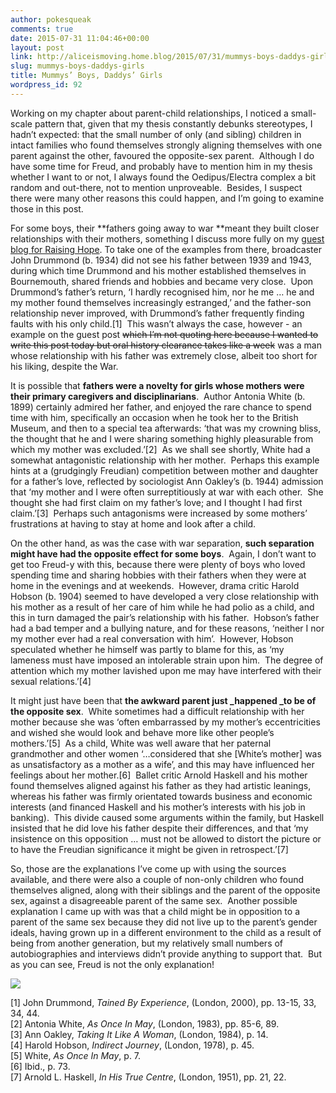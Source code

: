 ```yaml
---
author: pokesqueak
comments: true
date: 2015-07-31 11:04:46+00:00
layout: post
link: http://aliceismoving.home.blog/2015/07/31/mummys-boys-daddys-girls/
slug: mummys-boys-daddys-girls
title: Mummys’ Boys, Daddys’ Girls
wordpress_id: 92
---
```


Working on my chapter about parent-child relationships, I noticed a small-scale pattern that, given that my thesis constantly debunks stereotypes, I hadn’t expected: that the small number of only (and sibling) children in intact families who found themselves strongly aligning themselves with one parent against the other, favoured the opposite-sex parent.  Although I do have some time for Freud, and probably have to mention him in my thesis whether I want to or not, I always found the Oedipus/Electra complex a bit random and out-there, not to mention unproveable.  Besides, I suspect there were many other reasons this could happen, and I’m going to examine those in this post.

For some boys, their **fathers going away to war **meant they built closer relationships with their mothers, something I discuss more fully on my [guest blog for Raising Hope](https://warchildhope.wordpress.com/2015/07/21/relationships-between-parents-and-children-in-the-world-wars/).  To take one of the examples from there, broadcaster John Drummond (b. 1934) did not see his father between 1939 and 1943, during which time Drummond and his mother established themselves in Bournemouth, shared friends and hobbies and became very close.  Upon Drummond’s father’s return, ‘I hardly recognised him, nor he me … he and my mother found themselves increasingly estranged,’ and the father-son relationship never improved, with Drummond’s father frequently finding faults with his only child.[1]  This wasn’t always the case, however - an example on the guest post <strike>which I’m not quoting here because I wanted to write this post today but oral history clearance takes like a week</strike> was a man whose relationship with his father was extremely close, albeit too short for his liking, despite the War.  


It is possible that **fathers were a novelty for girls whose mothers were their primary caregivers and disciplinarians**.  Author Antonia White (b. 1899) certainly admired her father, and enjoyed the rare chance to spend time with him, specifically an occasion when he took her to the British Museum, and then to a special tea afterwards: ‘that was my crowning bliss, the thought that he and I were sharing something highly pleasurable from which my mother was excluded.’[2]  As we shall see shortly, White had a somewhat antagonistic relationship with her mother.  Perhaps this example hints at a (grudgingly Freudian) competition between mother and daughter for a father’s love, reflected by sociologist Ann Oakley’s (b. 1944) admission that  ‘my mother and I were often surreptitiously at war with each other.  She thought she had first claim on my father’s love; and I thought I had first claim.’[3]  Perhaps such antagonisms were increased by some mothers’ frustrations at having to stay at home and look after a child.  


On the other hand, as was the case with war separation, **such separation might have had the opposite effect for some boys**.  Again, I don’t want to get too Freud-y with this, because there were plenty of boys who loved spending time and sharing hobbies with their fathers when they were at home in the evenings and at weekends.  However, drama critic Harold Hobson (b. 1904) seemed to have developed a very close relationship with his mother as a result of her care of him while he had polio as a child, and this in turn damaged the pair’s relationship with his father.  Hobson’s father had a bad temper and a bullying nature, and for these reasons, ‘neither I nor my mother ever had a real conversation with him’.  However, Hobson speculated whether he himself was partly to blame for this, as ‘my lameness must have imposed an intolerable strain upon him.  The degree of attention which my mother lavished upon me may have interfered with their sexual relations.’[4]

It might just have been that **the awkward parent just _happened _to be of the opposite sex**.  White sometimes had a difficult relationship with her mother because she was ‘often embarrassed by my mother’s eccentricities and wished she would look and behave more like other people’s mothers.’[5]  As a child, White was well aware that her paternal grandmother and other women ‘…considered that she [White’s mother] was as unsatisfactory as a mother as a wife’, and this may have influenced her feelings about her mother.[6]  Ballet critic Arnold Haskell and his mother found themselves aligned against his father as they had artistic leanings, whereas his father was firmly orientated towards business and economic interests (and financed Haskell and his mother’s interests with his job in banking).  This divide caused some arguments within the family, but Haskell insisted that he did love his father despite their differences, and that ‘my insistence on this opposition … must not be allowed to distort the picture or to have the Freudian significance it might be given in retrospect.’[7]

So, those are the explanations I’ve come up with using the sources available, and there were also a couple of non-only children who found themselves aligned, along with their siblings and the parent of the opposite sex, against a disagreeable parent of the same sex.  Another possible explanation I came up with was that a child might be in opposition to a parent of the same sex because they did not live up to the parent’s gender ideals, having grown up in a different environment to the child as a result of being from another generation, but my relatively small numbers of autobiographies and interviews didn’t provide anything to support that.  But as you can see, Freud is not the only explanation!

![](https://66.media.tumblr.com/7269c8e3af503246927e00c7779b6553/tumblr_inline_nscmrkS2741s70b7a_540.jpg)

[1] John Drummond, _Tained By Experience_, (London, 2000), pp. 13-15, 33, 34, 44.  
[2] Antonia White, _As Once In May_, (London, 1983), pp. 85-6, 89.  
[3] Ann Oakley, _Taking It Like A Woman_, (London, 1984), p. 14.  
[4] Harold Hobson, _Indirect Journey_, (London, 1978), p. 45.  
[5] White, _As Once In May_, p. 7.  
[6] Ibid., p. 73.  
[7] Arnold L. Haskell, _In His True Centre_, (London, 1951), pp. 21, 22.  

